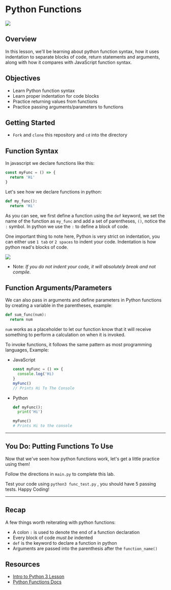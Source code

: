 # Python Functions

![](https://res.cloudinary.com/ahonore42/image/upload/v1615581981/ga/Screen_Shot_2021-03-12_at_2.45.05_PM_rnhmr0.png)

## Overview
In this lesson, we'll be learning about python function syntax, how it uses indentation to separate blocks of code, return statements and arguments, along with how it compares with JavaScript function syntax.

## Objectives

- Learn Python function syntax
- Learn proper indentation for code blocks
- Practice returning values from functions
- Practice passing arguments/parameters to functions

## Getting Started
- `Fork` and `clone` this repository and `cd` into the directory

## Function Syntax

In javascript we declare functions like this:

```js
const myFunc = () => {
  return 'Hi'
}
```

Let's see how we declare functions in python:

```python
def my_func():
  return 'Hi'
```

As you can see, we first define a function using the `def` keyword, we set the name of the function as `my_func` and add a set of parentheses, `()`, notice the `:` symbol. In python we use the `:` to define a block of code.

One important thing to note here, Python is very strict on indentation, you can either use `1 tab` or `2 spaces` to indent your code. Indentation is how python read's blocks of code.

![](https://4.bp.blogspot.com/-BbXKsKfUHZQ/WyRY2KuRHbI/AAAAAAAAARk/vW07XUE4ksEq1nnkH675PunAXkTA0PftwCLcBGAs/s320/20180616_how_to_write_a_function_quickly2.gif)

- Note: _If you do not indent your code, it will absolutely break and not compile._

## Function Arguments/Parameters

We can also pass in arguments and define parameters in Python functions by creating a variable in the parentheses, example:

```python
def sum_func(num):
  return num
```

`num` works as a placeholder to let our function know that it will receive something to perform a calculation on when it is invoked.

To invoke functions, it follows the same pattern as most programming languages, Example:

- JavaScript
    ```js
    const myFunc = () => {
      console.log('Hi)
    }
    myFunc()
    // Prints Hi To The Console
    ```
- Python
    ```python
    def myFunc():
      print('Hi')

    myFunc()
    # Prints Hi to the console
    ```

___
## You Do: Putting Functions To Use
Now that we've seen how python functions work, let's get a little practice using them! 

Follow the directions in `main.py` to complete this lab.

Test your code using `python3 func_test.py` , you should have 5 passing tests. Happy Coding!
___
## Recap
A few things worth reiterating with python functions:
- A colon `:` is used to denote the end of a function declaration
- Every block of code _must be_ indented
- `def` is the keyword to declare a function in python
- Arguments are passed into the parenthesis after the `function_name()`

## Resources
- [Intro to Python 3 Lesson](https://github.com/SEI-R-11-8/u4_lesson_python_intro)
- [Python Functions Docs](https://www.tutorialspoint.com/python/python_functions.htm)